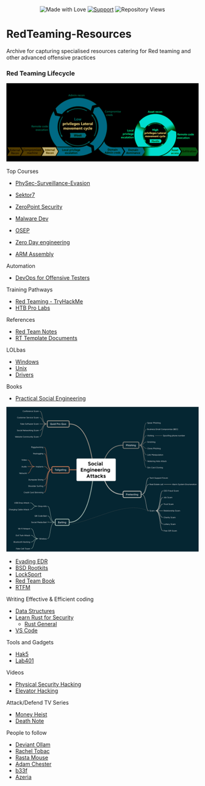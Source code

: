 <div align="center">

![Made with Love](https://img.shields.io/badge/Made%20with-%E2%9D%A4-red.svg)
[![Support](https://img.shields.io/static/v1?label=Support&message=Ko-fi&color=ff5e5b&logo=ko-fi)](https://ko-fi.com/add3r)
![Repository Views](https://komarev.com/ghpvc/?username=Add3r&label=Repository+Views)

</div>

# RedTeaming-Resources
Archive for capturing specialised resources catering for Red teaming and other advanced offensive practices
### Red Teaming Lifecycle

![RT killchain Phases](https://github.com/Add3r/RedTeaming-Resources/blob/main/RedTeaming-LifeCycle.png)

Top Courses

- [PhySec-Surveillance-Evasion](https://shop.redteamalliance.com/collections/classes)

- [Sektor7](https://institute.sektor7.net/)
- [ZeroPoint Security](https://training.zeropointsecurity.co.uk/)
- [Malware Dev](https://maldevacademy.com/)
- [OSEP](https://www.offsec.com/courses/pen-300/)
- [Zero Day engineering](https://zerodayengineering.com/training/index.html)
- [ARM Assembly](https://azeria-labs.com/)

Automation

- [DevOps for Offensive Testers](https://training.zeropointsecurity.co.uk/courses/devops-for-pentesters)

Training Pathways

- [Red Teaming - TryHackMe](https://tryhackme.com/path/outline/redteaming)
- [HTB Pro Labs](https://www.hackthebox.com/hacker/pro-labs)

References

- [Red Team Notes](https://www.ired.team/)
- [RT Template Documents](https://redteam.guide)

LOLbas

- [Windows](https://lolbas-project.github.io/)
- [Unix](https://gtfobins.github.io/)
- [Drivers](https://www.loldrivers.io/)

Books

- [Practical Social Engineering](https://nostarch.com/practical-social-engineering)


![Social Engineering Attack Map](https://github.com/Add3r/RedTeaming-Resources/blob/main/SE-Attacks.png)

- [Evading EDR](https://nostarch.com/evading-edr)
- [BSD Rootkits](https://nostarch.com/rootkits.htm)
- [LockSport](https://nostarch.com/locksport)
- [Red Team Book](https://www.amazon.com.au/Red-Team-Development-Operations-practical/dp/B083XVG633)
- [RTFM](https://www.amazon.com.au/RTFM-Red-Team-Field-Manual/dp/1075091837/)

Writing Effective & Efficient coding

- [Data Structures](https://www.algoexpert.io/data-structures)
- [Learn Rust for Security](https://training.zeropointsecurity.co.uk/courses/rust-for-n00bs)
    - [Rust General](https://tourofrust.com/TOC_en.html)
- [VS Code](https://code.visualstudio.com/learn)

Tools and Gadgets

- [Hak5](https://shop.hak5.org/)
- [Lab401](https://lab401.com/)

Videos

- [Physical Security Hacking](https://www.youtube.com/watch?v=rnmcRTnTNC8)
- [Elevator Hacking](https://www.youtube.com/watch?v=ZUvGfuLlZus)

Attack/Defend TV Series

- [Money Heist](https://www.imdb.com/title/tt6468322/)
- [Death Note](https://www.imdb.com/title/tt0877057/)

People to follow

- [Deviant Ollam](https://deviating.net/)
- [Rachel Tobac](https://twitter.com/racheltobac)
- [Rasta Mouse](https://rastamouse.me/)
- [Adam Chester](https://blog.xpnsec.com/)
- [b33f](https://fuzzysecurity.com/)
- [Azeria](https://twitter.com/fox0x01)